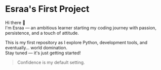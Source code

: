 # Esraa's First Project

Hi there 👋  
I'm Esraa — an ambitious learner starting my coding journey with passion, persistence, and a touch of attitude.

This is my first repository as I explore Python, development tools, and eventually… world domination.  
Stay tuned — it's just getting started!

> Confidence is my default setting.
